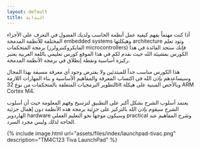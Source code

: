 ```yaml
---
layout: default
title: البداية
---
```


أذا كنت مهتماً بفهم كيفية عمل أنظمة الحاسب ولديك الفضول في التعرف على الأجزاء المختلفة للأنظمة المدمجة embedded systems وهيكلتها architecture  وتود تعلم برمجة المتحكمات (المايكروكنترولرز microcontrollers) فإنك ستجد الفائدة في هذا الكورس بمشيئة الله حيث نقدم لكم في هذا الموقع كورس تعليمي باللغة العربية يعتبر ركيزة أساسية ونقطة إنطلاق في برمجة الأنظمة المدمجة.

هذا الكورس مناسب جداً للمبتدئين ولا يفترض وجود أي معرفة مسبقة بهذا المجال وسيساعدهم بإذن الله في اكتساب المعرفة والمفاهيم الأساسية و بناء المهارات اللازمة لتطوير البرمجيات المتعلقة  بالمتحكمات من نوع 32bit وبالأخص المبنية على هيكلة ARM Cortex M4.

يعتمد أسلوب الشرح بشكل أكبر على التطبيق لترسيخ وفهم المعلومة حيث أن أسلوب الشرح سيقوم بإذن الله بالتركيز على جزئية برمجة هذه الأنظمة دون إهمال جزئية الهاردوير hardware وسيكون موجهاً نحو التعليم العملي practical وشرح المفاهيم عند الحاجة لذلك وليس مجرد السرد. 


<!--{% include image.html url="assets/images/index/launchpad-tivac.png" description="tm4c123gh6pm" width="50%" height="40%" %}-->
{% include image.html url="assets/files/index/launchpad-tivac.png" description="TM4C123 Tiva LaunchPad" %}

<!--![tm4c123gh6pm](/assets/images/index/launchpad-tivac.png)-->
<!--![tm4c123gh6pm](/assets/images/index/launchpad-tivac.png){:class="img-responsive"}-->
